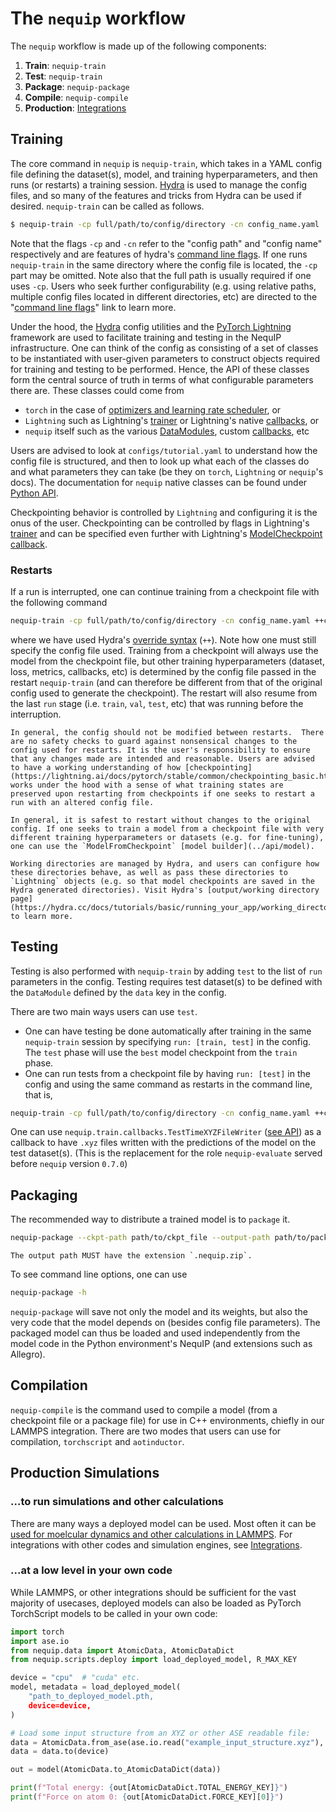 # The `nequip` workflow

The `nequip` workflow is made up of the following components:
 1. **Train**:  `nequip-train`
 2. **Test**: `nequip-train`
 3. **Package**: `nequip-package`
 4. **Compile**: `nequip-compile`
 5. **Production**: [Integrations](../integrations/all.rst)


## Training

The core command in `nequip` is `nequip-train`, which takes in a YAML config file defining the dataset(s), model, and training hyperparameters, and then runs (or restarts) a training session. [Hydra](https://hydra.cc/) is used to manage the config files, and so many of the features and tricks from Hydra can be used if desired. `nequip-train` can be called as follows.
```bash
$ nequip-train -cp full/path/to/config/directory -cn config_name.yaml
```
Note that the flags `-cp` and `-cn` refer to the "config path" and "config name" respectively and are features of hydra's [command line flags](https://hydra.cc/docs/advanced/hydra-command-line-flags/). If one runs `nequip-train` in the same directory where the config file is located, the `-cp` part may be omitted. Note also that the full path is usually required if one uses `-cp`. Users who seek further configurability (e.g. using relative paths, multiple config files located in different directories, etc) are directed to the "[command line flags](https://hydra.cc/docs/advanced/hydra-command-line-flags/)" link to learn more. 

Under the hood, the [Hydra](https://hydra.cc/) config utilities and the [PyTorch Lightning](https://lightning.ai/docs/pytorch/stable/) framework are used to facilitate training and testing in the NequIP infrastructure. One can think of the config as consisting of a set of classes to be instantiated with user-given parameters to construct objects required for training and testing to be performed. Hence, the API of these classes form the central source of truth in terms of what configurable parameters there are. These classes could come from 
 - `torch` in the case of [optimizers and learning rate scheduler](https://pytorch.org/docs/stable/optim.html), or 
 - `Lightning` such as Lightning's [trainer](https://lightning.ai/docs/pytorch/stable/common/trainer.html) or Lightning's native [callbacks](https://lightning.ai/docs/pytorch/stable/api_references.html#callbacks), or 
 - `nequip` itself such as the various [DataModules](../api/datamodule.rst), custom [callbacks](../api/callbacks.rst), etc

Users are advised to look at `configs/tutorial.yaml` to understand how the config file is structured, and then to look up what each of the classes do and what parameters they can take (be they on `torch`, `Lightning` or `nequip`'s docs). The documentation for `nequip` native classes can be found under [Python API](../api/nequip.rst).

Checkpointing behavior is controlled by `Lightning` and configuring it is the onus of the user. Checkpointing can be controlled by flags in Lightning's [trainer](https://lightning.ai/docs/pytorch/stable/common/trainer.html) and can be specified even further with Lightning's [ModelCheckpoint callback](https://lightning.ai/docs/pytorch/stable/api/lightning.pytorch.callbacks.ModelCheckpoint.html#lightning.pytorch.callbacks.ModelCheckpoint).


### Restarts
If a run is interrupted, one can continue training from a checkpoint file with the following command
```bash
nequip-train -cp full/path/to/config/directory -cn config_name.yaml ++ckpt_path='path/to/ckpt_file'
```
where we have used Hydra's [override syntax](https://hydra.cc/docs/advanced/override_grammar/basic/) (`++`). Note how one must still specify the config file used. Training from a checkpoint will always use the model from the checkpoint file, but other training hyperparameters (dataset, loss, metrics, callbacks, etc) is determined by the config file passed in the restart `nequip-train` (and can therefore be different from that of the original config used to generate the checkpoint). The restart will also resume from the last `run` stage (i.e. `train`, `val`, `test`, etc) that was running before the interruption.

```{warning}
In general, the config should not be modified between restarts.  There are no safety checks to guard against nonsensical changes to the config used for restarts. It is the user's responsibility to ensure that any changes made are intended and reasonable. Users are advised to have a working understanding of how [checkpointing](https://lightning.ai/docs/pytorch/stable/common/checkpointing_basic.html) works under the hood with a sense of what training states are preserved upon restarting from checkpoints if one seeks to restart a run with an altered config file. 

In general, it is safest to restart without changes to the original config. If one seeks to train a model from a checkpoint file with very different training hyperparameters or datasets (e.g. for fine-tuning), one can use the `ModelFromCheckpoint` [model builder](../api/model).
```

```{tip}
Working directories are managed by Hydra, and users can configure how these directories behave, as well as pass these directories to `Lightning` objects (e.g. so that model checkpoints are saved in the Hydra generated directories). Visit Hydra's [output/working directory page](https://hydra.cc/docs/tutorials/basic/running_your_app/working_directory/) to learn more.
```

## Testing

Testing is also performed with `nequip-train` by adding `test` to the list of `run` parameters in the config. Testing requires test dataset(s) to be defined with the `DataModule` defined by the `data` key in the config. 

There are two main ways users can use `test`.
 - One can have testing be done automatically after training in the same `nequip-train` session by specifying `run: [train, test]` in the config. The `test` phase will use the `best` model checkpoint from the `train` phase.
 - One can run tests from a checkpoint file by having `run: [test]` in the config and using the same command as restarts in the command line, that is, 
  ```bash
  nequip-train -cp full/path/to/config/directory -cn config_name.yaml ++ckpt_path='path/to/ckpt_file'
  ```

One can use `nequip.train.callbacks.TestTimeXYZFileWriter` ([see API](../api/callbacks.rst)) as a callback to have `.xyz` files written with the predictions of the model on the test dataset(s). (This is the replacement for the role `nequip-evaluate` served before `nequip` version `0.7.0`)


## Packaging

The recommended way to distribute a trained model is to `package` it.
```bash
nequip-package --ckpt-path path/to/ckpt_file --output-path path/to/packaged_model.nequip.zip
```
```{warning}
The output path MUST have the extension `.nequip.zip`.
```

To see command line options, one can use
```bash
nequip-package -h
```

`nequip-package` will save not only the model and its weights, but also the very code that the model depends on (besides config file parameters). The packaged model can thus be loaded and used independently from the model code in the Python environment's NequIP (and extensions such as Allegro).

## Compilation

`nequip-compile` is the command used to compile a model (from a checkpoint file or a package file) for use in C++ environments, chiefly in our LAMMPS integration. There are two modes that users can use for compilation, `torchscript` and `aotinductor`.

## Production Simulations

### ...to run simulations and other calculations

There are many ways a deployed model can be used. Most often it can be [used for moelcular dynamics and other calculations in LAMMPS](../integrations/lammps.md). For integrations with other codes and simulation engines, see [Integrations](../integrations/all.rst).

### ...at a low level in your own code
While LAMMPS, or other integrations should be sufficient for the vast majority of usecases, deployed models can also be loaded as PyTorch TorchScript models to be called in your own code:
```python
import torch
import ase.io
from nequip.data import AtomicData, AtomicDataDict
from nequip.scripts.deploy import load_deployed_model, R_MAX_KEY

device = "cpu"  # "cuda" etc.
model, metadata = load_deployed_model(
    "path_to_deployed_model.pth,
    device=device,
)

# Load some input structure from an XYZ or other ASE readable file:
data = AtomicData.from_ase(ase.io.read("example_input_structure.xyz"), r_max=metadata[R_MAX_KEY])
data = data.to(device)

out = model(AtomicData.to_AtomicDataDict(data))

print(f"Total energy: {out[AtomicDataDict.TOTAL_ENERGY_KEY]}")
print(f"Force on atom 0: {out[AtomicDataDict.FORCE_KEY][0]}")
```


